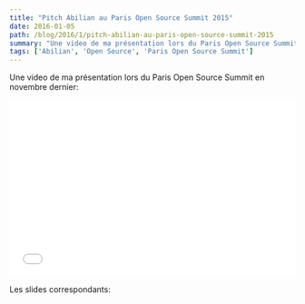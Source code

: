 ```yaml
---
title: "Pitch Abilian au Paris Open Source Summit 2015"
date: 2016-01-05
path: /blog/2016/1/pitch-abilian-au-paris-open-source-summit-2015
summary: "Une video de ma présentation lors du Paris Open Source Summit en novembre dernier."
tags: ['Abilian', 'Open Source', 'Paris Open Source Summit']
---
```


Une video de ma présentation lors du Paris Open Source Summit en novembre dernier:

<div class="wistia_responsive_padding" style="padding:56.25% 0 28px 0;position:relative;"><div class="wistia_responsive_wrapper" style="height:100%;left:0;position:absolute;top:0;width:100%;"><iframe src="//fast.wistia.net/embed/iframe/4pguck8jym?videoFoam=true" allowtransparency="true" frameborder="0" scrolling="no" class="wistia_embed" name="wistia_embed" allowfullscreen mozallowfullscreen webkitallowfullscreen oallowfullscreen msallowfullscreen width="100%" height="100%"></iframe></div></div>
<script src="//fast.wistia.net/assets/external/E-v1.js" async></script>

Les slides correspondants:

<script async class="speakerdeck-embed" data-id="8be85c2199a7466ea5ea80d164253d0e" data-ratio="1.33333333333333" src="//speakerdeck.com/assets/embed.js"></script>
